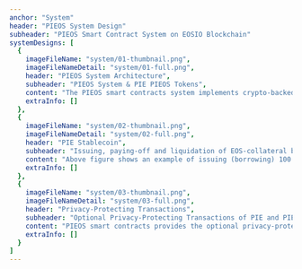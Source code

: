 ```yaml
---
anchor: "System"
header: "PIEOS System Design"
subheader: "PIEOS Smart Contract System on EOSIO Blockchain"
systemDesigns: [
  {
    imageFileName: "system/01-thumbnail.png",
    imageFileNameDetail: "system/01-full.png",
    header: "PIEOS System Architecture",
    subheader: "PIEOS System & PIE PIEOS Tokens",
    content: "The PIEOS smart contracts system implements crypto-backed stablecoin and optional privacy token transaction service on the EOS Public Blockchain. EOS (native system token) holders can issue (borrow) USD-pegged PIE stablecoins by locking EOS as collateral. The total supply of PIE stablecoin should be fully backed by the on-chain crypto collateral funds (EOS) without the counterparty risks of IOU-type stablecoins (e.g. USDT), through the automatic liquidation of loan positions having insufficient collateral value according to the collateral price feed from price-oracles. Privacy-protecting token transfer service for the PIE and PIEOS governance tokens implements the Monero-style privacy technology (ring-signature, one-time stealth address, bulletproofs) as the smart contracts in EOS blockchain. Privacy token functions are optional features designed to comply with crypto-currency travel rules as much as possible (e.g. limiting privacy-protecting token transfer amount for accounts without KYC).  PIE stablecoin can be deposited to the on-chain PIE savings account service to gain stable and profitable interest earnings. PIEOS system is designed to maximize the interest-earning rate of PIE savings account service by distributing the large portion of PIEOS on-chain system profits from various sources of system revenue such as EOS staking profits from the locked EOS collaterals, PIE stablecoin paying-off fee (loan interest), liquidation penalty fee from liquidated PIE loan positions, privacy-protecting token transaction fee and transaction fee for large-amount PIE token transfer. The crypto-backed PIE stablecoin yielding high savings interest rate is expected to be a core underlying asset for other EOS DeFi services like DEX, lending services and derivatives. PIEOS governance token holders can manage the PIEOS system in a decentralized manner by participating in the governance votings, and can make the profits from a portion of PIEOS system revenues and increasing value of PIEOS ecosystem. PIEOS community will launch a DeFi-centric EOSIO-based public blockchain from the snapshot of PIEOS token distribution after establishing a good PIEOS ecosystem on EOS mainnet. The PIEOS governance tokens will be distributed through the PIEOS SCO (Stake-Coin-Offering) token distribution process, where EOS holders who stake their EOS tokens (or proxy-vote to PIEOS BP-voting proxy account) can receive PIEOS tokens without spending their crypto asset.",
    extraInfo: []
  },
  {
    imageFileName: "system/02-thumbnail.png",
    imageFileNameDetail: "system/02-full.png",
    header: "PIE Stablecoin",
    subheader: "Issuing, paying-off and liquidation of EOS-collateral backed USD-pegged PIE stablecoin",
    content: "Above figure shows an example of issuing (borrowing) 100 PIE with collateralized 10 EOS at a price of $15/EOS. With 130% liquidation-ratio, the loan position in the example is liquidated at the price of $12.5/EOS. There are two liquidation options (SELL-TO-ARBITRAGEUR, LOAN-TAKE-OVER) with 15% liquidation penalty fee rate, 5% discount rate for the arbitrageur and 9% discount rate for the loan-taker. The PIEOS system parameters like liquidation-ratio, loan interest rate, discount rates for arbitrageurs and loan-takers are managed by PIEOS governance token holders to keep the PIEOS system secure and stable.",
    extraInfo: []
  },
  {
    imageFileName: "system/03-thumbnail.png",
    imageFileNameDetail: "system/03-full.png",
    header: "Privacy-Protecting Transactions",
    subheader: "Optional Privacy-Protecting Transactions of PIE and PIEOS Token",
    content: "PIEOS smart contracts provides the optional privacy-protecting token transfer feature for the PIE stablecoin and the PIEOS governance token. Crypto-backed stablecoin with the privacy-protecting feature can be used as an secure alternative electronic-cash not revealing the whole transaction history of payment participants without centralized entities (e.g. IOU issuer and token-mixing service) having counterparty risks. The PIEOS system charges transaction fees for the PIE/PIEOS private token transfers. The on-chain private transaction fee is another sound source for the PIEOS token holders profits and the savings-interest distributed to the on-chain PIE stablecoin savings(staking) accounts. PIEOS system implements the Monero-style privacy token transaction technology conformed to the EOSIO blockchain protocol. Privacy-protecting token transaction features will be implemented to comply with the crypto-currency travel rules as much as possible by collecting the opinions from the PIEOS community. For example, privacy token features can be designed to allow only small-amount token transfer transactions to be executed by accounts for which KYC processes have not gone through.",
    extraInfo: []
  }
]
---
```

